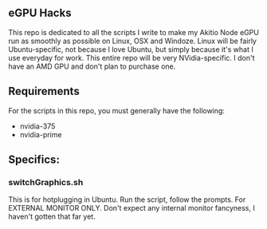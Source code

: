 ## eGPU Hacks
This repo is dedicated to all the scripts I write to make my Akitio Node eGPU run as smoothly as possible on Linux, OSX and Windoze.
Linux will be fairly Ubuntu-specific, not because I love Ubuntu, but simply because it's what I use everyday for work.
This entire repo will be very NVidia-specific. I don't have an AMD GPU and don't plan to purchase one.

## Requirements
For the scripts in this repo, you must generally have the following:
- nvidia-375
- nvidia-prime

## Specifics:

### switchGraphics.sh
This is for hotplugging in Ubuntu. Run the script, follow the prompts.
For EXTERNAL MONITOR ONLY. Don't expect any internal monitor fancyness, I haven't gotten that far yet.
